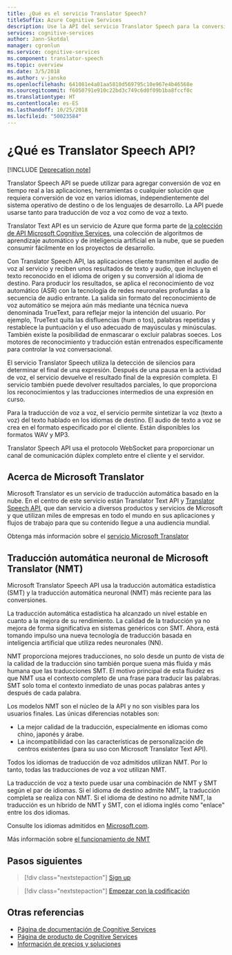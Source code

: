 ```yaml
---
title: ¿Qué es el servicio Translator Speech?
titleSuffix: Azure Cognitive Services
description: Use la API del servicio Translator Speech para la conversión de voz en voz y de voz en texto en sus aplicaciones.
services: cognitive-services
author: Jann-Skotdal
manager: cgronlun
ms.service: cognitive-services
ms.component: translator-speech
ms.topic: overview
ms.date: 3/5/2018
ms.author: v-jansko
ms.openlocfilehash: 641081e4a01aa5810d569795c10e967e4b46568e
ms.sourcegitcommit: f6050791e910c22bd3c749c6d0f09b1ba8fccf0c
ms.translationtype: HT
ms.contentlocale: es-ES
ms.lasthandoff: 10/25/2018
ms.locfileid: "50023584"
---
```

# <a name="what-is-translator-speech-api"></a>¿Qué es Translator Speech API?

[!INCLUDE [Deprecation note](../../../includes/cognitive-services-translator-speech-deprecation-note.md)]

Translator Speech API se puede utilizar para agregar conversión de voz en tiempo real a las aplicaciones, herramientas o cualquier solución que requiera conversión de voz en varios idiomas, independientemente del sistema operativo de destino o de los lenguajes de desarrollo. La API puede usarse tanto para traducción de voz a voz como de voz a texto.

Translator Text API es un servicio de Azure que forma parte de [la colección de API Microsoft Cognitive Services](https://docs.microsoft.com/azure/#pivot=products&panel=cognitive), una colección de algoritmos de aprendizaje automático y de inteligencia artificial en la nube, que se pueden consumir fácilmente en los proyectos de desarrollo.

Con Translator Speech API, las aplicaciones cliente transmiten el audio de voz al servicio y reciben unos resultados de texto y audio, que incluyen el texto reconocido en el idioma de origen y su conversión al idioma de destino. Para producir los resultados, se aplica el reconocimiento de voz automático (ASR) con la tecnología de redes neuronales profundas a la secuencia de audio entrante. La salida sin formato del reconocimiento de voz automático se mejora aún más mediante una técnica nueva denominada TrueText, para reflejar mejor la intención del usuario. Por ejemplo, TrueText quita las disfluencias (hum o tos), palabras repetidas y restablece la puntuación y el uso adecuado de mayúsculas y minúsculas. También existe la posibilidad de enmascarar o excluir palabras soeces. Los motores de reconocimiento y traducción están entrenados específicamente para controlar la voz conversacional. 

El servicio Translator Speech utiliza la detección de silencios para determinar el final de una expresión. Después de una pausa en la actividad de voz, el servicio devuelve el resultado final de la expresión completa. El servicio también puede devolver resultados parciales, lo que proporciona los reconocimientos y las traducciones intermedios de una expresión en curso. 

Para la traducción de voz a voz, el servicio permite sintetizar la voz (texto a voz) del texto hablado en los idiomas de destino. El audio de texto a voz se crea en el formato especificado por el cliente. Están disponibles los formatos WAV y MP3.

Translator Speech API usa el protocolo WebSocket para proporcionar un canal de comunicación dúplex completo entre el cliente y el servidor. 

## <a name="about-microsoft-translator"></a>Acerca de Microsoft Translator
Microsoft Translator es un servicio de traducción automática basado en la nube. En el centro de este servicio están Translator Text API y [Translator Speech API](https://www.microsoft.com/en-us/translator/translatorapi.aspx), que dan servicio a diversos productos y servicios de Microsoft y que utilizan miles de empresas en todo el mundo en sus aplicaciones y flujos de trabajo para que su contenido llegue a una audiencia mundial.

Obtenga más información sobre el [servicio Microsoft Translator](https://www.microsoft.com/en-us/translator/home.aspx)

## <a name="microsoft-translator-neural-machine-translation-nmt"></a>Traducción automática neuronal de Microsoft Translator (NMT)
Microsoft Translator Speech API usa la traducción automática estadística (SMT) y la traducción automática neuronal (NMT) más reciente para las conversiones.

La traducción automática estadística ha alcanzado un nivel estable en cuanto a la mejora de su rendimiento. La calidad de la traducción ya no mejora de forma significativa en sistemas genéricos con SMT. Ahora, está tomando impulso una nueva tecnología de traducción basada en inteligencia artificial que utiliza redes neuronales (NN).

NMT proporciona mejores traducciones, no solo desde un punto de vista de la calidad de la traducción sino también porque suena más fluida y más humana que las traducciones SMT. El motivo principal de esta fluidez es que NMT usa el contexto completo de una frase para traducir las palabras. SMT solo toma el contexto inmediato de unas pocas palabras antes y después de cada palabra.

Los modelos NMT son el núcleo de la API y no son visibles para los usuarios finales. Las únicas diferencias notables son:
* La mejor calidad de la traducción, especialmente en idiomas como chino, japonés y árabe.
* La incompatibilidad con las características de personalización de centros existentes (para su uso con Microsoft Translator Text API).

Todos los idiomas de traducción de voz admitidos utilizan NMT. Por lo tanto, todas las traducciones de voz a voz utilizan NMT. 

La traducción de voz a texto puede usar una combinación de NMT y SMT según el par de idiomas. Si el idioma de destino admite NMT, la traducción completa se realiza con NMT. Si el idioma de destino no admite NMT, la traducción es un híbrido de NMT y SMT, con el idioma inglés como "enlace" entre los dos idiomas. 

Consulte los idiomas admitidos en [Microsoft.com](https://www.microsoft.com/en-us/translator/languages.aspx). 

Más información sobre [el funcionamiento de NMT](https://www.microsoft.com/en-us/translator/mt.aspx#nnt)

## <a name="next-steps"></a>Pasos siguientes

> [!div class="nextstepaction"]
> [Sign up](translator-speech-how-to-signup.md)

> [!div class="nextstepaction"]
> [Empezar con la codificación](quickstarts/csharp.md)

## <a name="see-also"></a>Otras referencias
- [Página de documentación de Cognitive Services](https://docs.microsoft.com/azure/#pivot=products&panel=cognitive)
- [Página de producto de Cognitive Services](https://azure.microsoft.com/services/cognitive-services/)
- [Información de precios y soluciones](https://www.microsoft.com/en-us/translator/home.aspx) 
